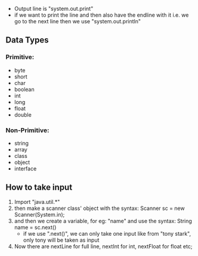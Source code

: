  - Output line is "system.out.print"
- if we want to print the line and then also have the endline with it i.e. we go to the next line then we use "system.out.println"


## Data Types
### Primitive:
 - byte
 - short 
 - char
 - boolean
 - int 
 - long
 - float
 - double

### Non-Primitive:
- string
- array
- class
- object
- interface


## How to take input
1. Import "java.util.*"
2. then make a scanner class' object with the syntax:
   Scanner sc = new Scanner(System.in);
3. and then we create a variable, for eg: "name" and use the syntax:
   String name = sc.next()
   - if we use ".next()", we can only take one input like from "tony stark", only tony will be taken as input
4. Now there are nextLine for full line, nextInt for int, nextFloat for float etc;